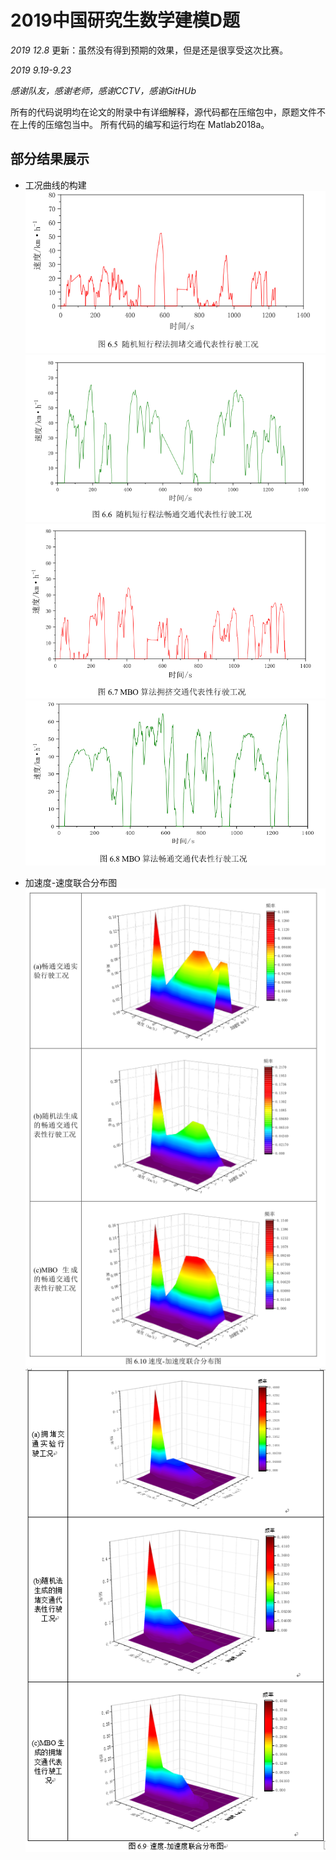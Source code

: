 # 2019中国研究生数学建模D题
*2019  12.8*
更新：虽然没有得到预期的效果，但是还是很享受这次比赛。

*2019  9.19-9.23*

*感谢队友，感谢老师，感谢CCTV，感谢GitHUb*

所有的代码说明均在论文的附录中有详细解释，源代码都在压缩包中，原题文件不在上传的压缩包当中。
所有代码的编写和运行均在 Matlab2018a。

## 部分结果展示
* 工况曲线的构建 <br>
 ![随机拥挤](https://github.com/yoton12138/2019-D/blob/master/img/%E9%9A%8F%E6%9C%BA%E7%9F%AD%E8%A1%8C%E7%A8%8B%E6%B3%95-%E6%8B%A5%E6%8C%A4.png)
 ![随机畅通](https://github.com/yoton12138/2019-D/blob/master/img/%E9%9A%8F%E6%9C%BA%E7%9F%AD%E8%A1%8C%E7%A8%8B%E6%B3%95-%E7%95%85%E9%80%9A.png)
 ![MBO拥挤](https://github.com/yoton12138/2019-D/blob/master/img/MBO-%E6%8B%A5%E6%8C%A4.png)
 ![MBO畅通](https://github.com/yoton12138/2019-D/blob/master/img/MBO-%E7%95%85%E9%80%9A.png)
 
* 加速度-速度联合分布图 <br>
![畅通](https://github.com/yoton12138/2019-D/blob/master/img/%E7%95%85%E9%80%9A.png)
![拥挤](https://github.com/yoton12138/2019-D/blob/master/img/%E6%8B%A5%E6%8C%A4.png)
